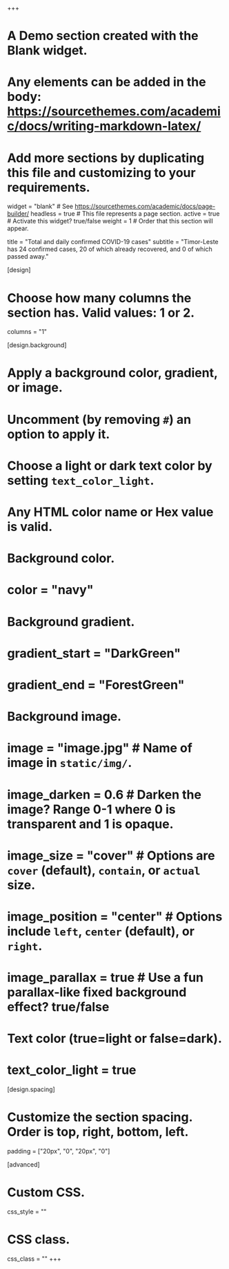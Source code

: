 +++
# A Demo section created with the Blank widget.
# Any elements can be added in the body: https://sourcethemes.com/academic/docs/writing-markdown-latex/
# Add more sections by duplicating this file and customizing to your requirements.

widget = "blank"  # See https://sourcethemes.com/academic/docs/page-builder/
headless = true  # This file represents a page section.
active = true  # Activate this widget? true/false
weight = 1  # Order that this section will appear.

title = "Total and daily confirmed COVID-19 cases"
subtitle = "Timor-Leste has 24 confirmed cases, 20 of which already recovered, and 0 of which passed away."

[design]
  # Choose how many columns the section has. Valid values: 1 or 2.
  columns = "1"

[design.background]
  # Apply a background color, gradient, or image.
  #   Uncomment (by removing `#`) an option to apply it.
  #   Choose a light or dark text color by setting `text_color_light`.
  #   Any HTML color name or Hex value is valid.

  # Background color.
  # color = "navy"
  
  # Background gradient.
  # gradient_start = "DarkGreen"
  # gradient_end = "ForestGreen"
  
  # Background image.
  # image = "image.jpg"  # Name of image in `static/img/`.
  # image_darken = 0.6  # Darken the image? Range 0-1 where 0 is transparent and 1 is opaque.
  # image_size = "cover"  #  Options are `cover` (default), `contain`, or `actual` size.
  # image_position = "center"  # Options include `left`, `center` (default), or `right`.
  # image_parallax = true  # Use a fun parallax-like fixed background effect? true/false
  
  # Text color (true=light or false=dark).
  # text_color_light = true

[design.spacing]
  # Customize the section spacing. Order is top, right, bottom, left.
  padding = ["20px", "0", "20px", "0"]

[advanced]
 # Custom CSS. 
 css_style = ""
 
 # CSS class.
 css_class = ""
+++

<script type="text/javascript" src="https://www.gstatic.com/charts/loader.js"></script>
<script type="text/javascript">

  // Load the Visualization API and the corechart package.
  google.charts.load('current', {'packages':['corechart']});

  // Set a callback to run when the Google Visualization API is loaded.
  google.charts.setOnLoadCallback(drawChart);

  // Callback that creates and populates a data table,
  // instantiates the pie chart, passes in the data and
  // draws it.
  function drawChart() {
      var data = google.visualization.arrayToDataTable([
            ['Day', 'Total Cases', 'New Cases', 'Total Recovered'],
            ["Mar 21, 2020",1,1, 0],
            ["Mar 22, 2020",1,0, 0],
            ["Mar 23, 2020",1,0, 0],
            ["Mar 24, 2020",1,0, 0],
            ["Mar 25, 2020",1,0, 0],
            ["Mar 26, 2020",1,0, 0],
            ["Mar 27, 2020",1,0, 0],
            ["Mar 28, 2020",1,0, 0],
            ["Mar 29, 2020",1,0, 0],
            ["Mar 30, 2020",1,0, 0],
            ["Mar 31, 2020",1,0, 0],
            ["Apr 1, 2020",1,0, 0],
            ["Apr 2, 2020",1,0, 0],
            ["Apr 3, 2020",1,0, 0],
            ["Apr 4, 2020",1,0, 0],
            ["Apr 5, 2020",1,0, 0],
            ["Apr 6, 2020",1,0, 0],
            ["Apr 7, 2020",1,0, 0],
            ["Apr 8, 2020",1,0, 0],
            ["Apr 9, 2020",2,1, 1],
            ["Apr 10, 2020",2,0, 1],
            ["Apr 11, 2020",2,0, 1],
            ["Apr 12, 2020",2,0, 1],
            ["Apr 13, 2020",4,2, 1],
            ["Apr 14, 2020",6,2, 1],
            ["Apr 15, 2020",6,0, 1],
            ["Apr 16, 2020",18,12, 1],
            ["Apr 17, 2020",18,0, 1],
            ["Apr 18, 2020",18,0, 1],
            ["Apr 19, 2020",19,1, 1],
            ["Apr 20, 2020",22,3, 1],
            ["Apr 21, 2020",23,1, 1],
            ["Apr 22, 2020",23,0, 1],
            ["Apr 23, 2020",23,0, 1],
            ["Apr 24, 2020",24,1, 2],
            ["Apr 25, 2020",24,0, 6],
            ["Apr 26, 2020",24,0, 6],
            ["Apr 27, 2020",24,0, 6],
            ["Apr 28, 2020",24,0, 6],
            ["Apr 29, 2020",24,0, 6],
            ["Apr 30, 2020",24,0, 16],
            ["May 1, 2020",24,0, 16],
            ["May 2, 2020",24,0, 20],
            ["May 3, 2020",24,0, 20],
            ["May 4, 2020",24,0, 20],
            ["May 5, 2020",24,0, 20],
            ["May 6, 2020",24,0, 21],
            ["May 7, 2020",24,0, 21],
            ["May 8, 2020",24,0, 21],
            ["May 9, 2020",24,0, 21],
            ["May 10, 2020",24,0, 22],
            ["May 11, 2020",24,0, 22],
      ]);

      var options = {
         title: '',
         curveType: 'none',
         legend: { position: 'bottom' },
         chartArea: {width: '95%', height: '80%', top: 5},
         hAxis: {showTextEvery: 10},
         annotations: { style: 'line' },
         focusTarget: 'category',
         height: 430,
         pointSize: 3,
         seriesType: 'bars',
         series: {0: {type: 'line', color: '#ff4242'}, 1: {color: '#ff4242'}, 2: {type: 'line', color: 'blue'}}
      };

      var chart = new google.visualization.ComboChart(document.getElementById('cases-chart'));

      chart.draw(data, options);
  }
</script>
<div class="chart" id="cases-chart"></div>

